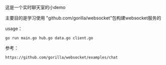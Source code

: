 这是一个实时聊天室的小demo

主要目的是学习使用  "github.com/gorilla/websocket"包构建websocket服务的

usage：

`go run main.go hub.go data.go client.go`



参考：

`https://github.com/gorilla/websocket/examples/chat`